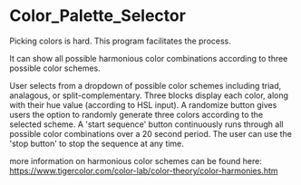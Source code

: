 # Color_Palette_Selector
Picking colors is hard. This program facilitates the process. 

It can show all possible harmonious color combinations according to three possible color schemes. 

User selects from a dropdown of possible color schemes including triad, analagous, or split-complementary. Three blocks display each color, along with their hue value (according to HSL input). A randomize button gives users the option to randomly generate three colors according to the selected scheme. A 'start sequence' button  continuously runs through all possible color combinations over a 20 second period. The user can use the 'stop button' to stop the sequence at any time. 


more information on harmonious color schemes can be found here: 
https://www.tigercolor.com/color-lab/color-theory/color-harmonies.htm

